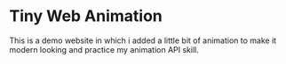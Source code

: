 # Tiny Web Animation
This is a demo website in which i added a little bit of animation to make it modern looking and practice my animation API skill.